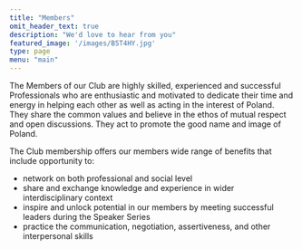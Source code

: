 ```yaml
---
title: "Members"
omit_header_text: true
description: "We'd love to hear from you"
featured_image: '/images/B5T4HY.jpg'
type: page
menu: "main"
---
```


The Members of our Club are highly skilled, experienced and successful Professionals who are enthusiastic and motivated to dedicate their time and energy in helping each other as well as acting in the interest of Poland. They share the common values and believe in the ethos of mutual respect and open discussions. They act to promote the good name and image of Poland.

The Club membership offers our members wide range of benefits that include opportunity to:

- network on both professional and social level
- share and exchange knowledge and experience in wider interdisciplinary context
- inspire and unlock potential in our members by meeting successful leaders during the Speaker Series
- practice the communication, negotiation, assertiveness, and other interpersonal skills
